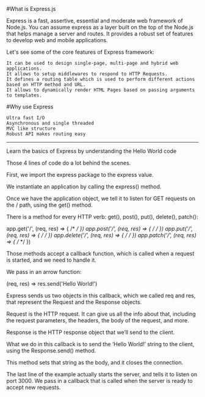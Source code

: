 #What is Express.js

Express is a fast, assertive, essential and moderate web framework of Node.js. You can assume express as a layer built on the top of the Node.js that helps manage a server and routes. It provides a robust set of features to develop web and mobile applications.

Let's see some of the core features of Express framework:

    It can be used to design single-page, multi-page and hybrid web applications.
    It allows to setup middlewares to respond to HTTP Requests.
    It defines a routing table which is used to perform different actions based on HTTP method and URL.
    It allows to dynamically render HTML Pages based on passing arguments to templates.

#Why use Express

    Ultra fast I/O
    Asynchronous and single threaded
    MVC like structure
    Robust API makes routing easy

******************************************************

Learn the basics of Express by understanding the Hello World code

Those 4 lines of code do a lot behind the scenes.

First, we import the express package to the express value.

We instantiate an application by calling the express() method.

Once we have the application object, we tell it to listen for GET requests on the / path, using the get() method.

There is a method for every HTTP verb: get(), post(), put(), delete(), patch():

app.get('/', (req, res) => { /* */ })
app.post('/', (req, res) => { /* */ })
app.put('/', (req, res) => { /* */ })
app.delete('/', (req, res) => { /* */ })
app.patch('/', (req, res) => { /* */ })

Those methods accept a callback function, which is called when a request is started, and we need to handle it.

We pass in an arrow function:

(req, res) => res.send('Hello World!')

Express sends us two objects in this callback, which we called req and res, that represent the Request and the Response objects.

Request is the HTTP request. It can give us all the info about that, including the request parameters, the headers, the body of the request, and more.

Response is the HTTP response object that we’ll send to the client.

What we do in this callback is to send the ‘Hello World!’ string to the client, using the Response.send() method.

This method sets that string as the body, and it closes the connection.

The last line of the example actually starts the server, and tells it to listen on port 3000. We pass in a callback that is called when the server is ready to accept new requests.
